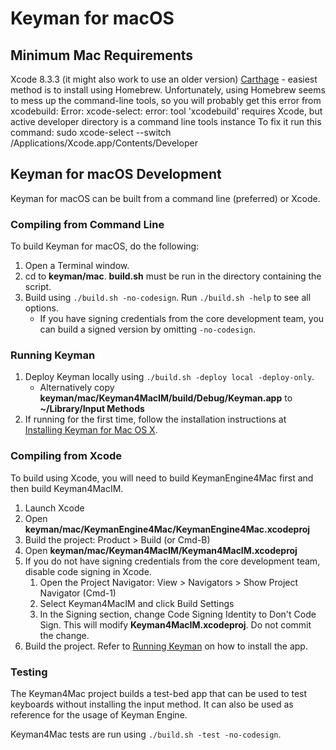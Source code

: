 # Keyman for macOS

## Minimum Mac Requirements
Xcode 8.3.3 (it might also work to use an older version)
[Carthage](https://github.com/Carthage/Carthage/blob/master/README.md) - easiest method is to install using Homebrew.
Unfortunately, using Homebrew seems to mess up the command-line tools, so you will probably get this error from xcodebuild:
    Error: xcode-select: error: tool 'xcodebuild' requires Xcode, but active developer directory is a command line tools instance
To fix it run this command:
   sudo xcode-select --switch /Applications/Xcode.app/Contents/Developer

## Keyman for macOS Development
Keyman for macOS can be built from a command line (preferred) or Xcode.

### Compiling from Command Line
To build Keyman for macOS, do the following:
1. Open a Terminal window.
2. cd to **keyman/mac**. **build.sh** must be run in the directory containing the script.
3. Build using `./build.sh -no-codesign`. Run `./build.sh -help` to see all options.
    * If you have signing credentials from the core development team, you can build a signed version by omitting
  `-no-codesign`.

### Running Keyman
1. Deploy Keyman locally using `./build.sh -deploy local -deploy-only`.
    * Alternatively copy **keyman/mac/Keyman4MacIM/build/Debug/Keyman.app** to **~/Library/Input Methods**
2. If running for the first time, follow the installation instructions at
[Installing Keyman for Mac OS X](https://help.keyman.com/products/mac/1.0/docs/start_download-install_keyman.php).

### Compiling from Xcode
To build using Xcode, you will need to build KeymanEngine4Mac first and then build Keyman4MacIM.

1. Launch Xcode
2. Open **keyman/mac/KeymanEngine4Mac/KeymanEngine4Mac.xcodeproj**
3. Build the project: Product > Build (or Cmd-B)
4. Open **keyman/mac/Keyman4MacIM/Keyman4MacIM.xcodeproj**
5. If you do not have signing credentials from the core development team, disable code signing in Xcode.
    1. Open the Project Navigator: View > Navigators > Show Project Navigator (Cmd-1)
    2. Select Keyman4MacIM and click Build Settings
    3. In the Signing section, change Code Signing Identity to Don't Code Sign. This will modify
    **Keyman4MacIM.xcodeproj**. Do not commit the change.
6. Build the project. Refer to [Running Keyman](#running-keyman) on how to install the app.

### Testing
The Keyman4Mac project builds a test-bed app that can be used to test keyboards without installing the input method.
It can also be used as reference for the usage of Keyman Engine.

Keyman4Mac tests are run using `./build.sh -test -no-codesign`.
